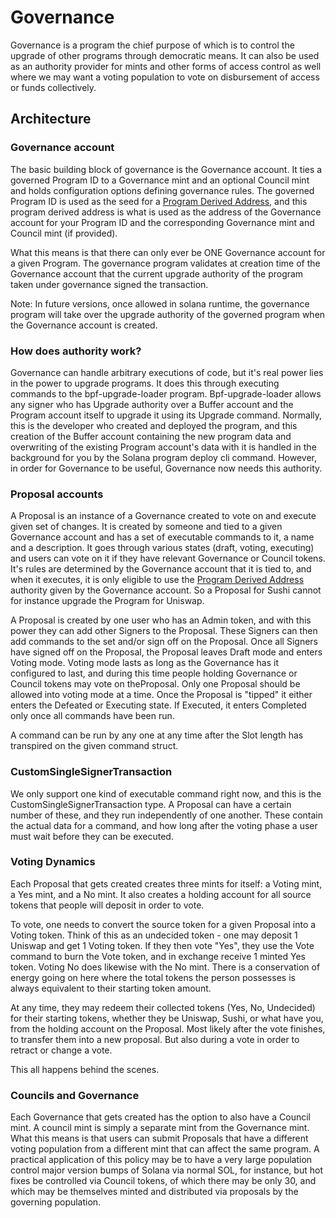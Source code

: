 # Governance

Governance is a program the chief purpose of which is to control the upgrade of other programs through democratic means.
It can also be used as an authority provider for mints and other forms of access control as well where we may want
a voting population to vote on disbursement of access or funds collectively.

## Architecture

### Governance account

The basic building block of governance is the Governance account. It ties a governed Program ID to a Governance mint
and an optional Council mint and holds configuration options defining governance rules.
The governed Program ID is used as the seed for a [Program Derived Address](https://docs.solana.com/developing/programming-model/calling-between-programs#program-derived-addresses),
and this program derived address is what is used as the address of the Governance account for your Program ID
and the corresponding Governance mint and Council mint (if provided).

What this means is that there can only ever be ONE Governance account for a given Program.
The governance program validates at creation time of the Governance account that the current upgrade authority of the program
taken under governance signed the transaction.

Note: In future versions, once allowed in solana runtime, the governance program will take over the upgrade authority
of the governed program when the Governance account is created.

### How does authority work?

Governance can handle arbitrary executions of code, but it's real power lies in the power to upgrade programs.
It does this through executing commands to the bpf-upgrade-loader program.
Bpf-upgrade-loader allows any signer who has Upgrade authority over a Buffer account and the Program account itself
to upgrade it using its Upgrade command.
Normally, this is the developer who created and deployed the program, and this creation of the Buffer account containing
the new program data and overwriting of the existing Program account's data with it is handled in the background for you
by the Solana program deploy cli command.
However, in order for Governance to be useful, Governance now needs this authority.

### Proposal accounts

A Proposal is an instance of a Governance created to vote on and execute given set of changes.
It is created by someone and tied to a given Governance account and has a set of executable commands to it,
a name and a description.
It goes through various states (draft, voting, executing) and users can vote on it
if they have relevant Governance or Council tokens.
It's rules are determined by the Governance account that it is tied to, and when it executes,
it is only eligible to use the [Program Derived Address](https://docs.solana.com/developing/programming-model/calling-between-programs#program-derived-addresses)
authority given by the Governance account.
So a Proposal for Sushi cannot for instance upgrade the Program for Uniswap.

A Proposal is created by one user who has an Admin token, and with this power they can add other Signers to the Proposal.
These Signers can then add commands to the set and/or sign off on the Proposal. Once all Signers have signed off on the Proposal,
the Proposal leaves Draft mode and enters Voting mode.
Voting mode lasts as long as the Governance has it configured to last, and during this time
people holding Governance or Council tokens may vote on theProposal.
Only one Proposal should be allowed into voting mode at a time.
Once the Proposal is "tipped" it either enters the Defeated or Executing state.
If Executed, it enters Completed only once all commands have been run.

A command can be run by any one at any time after the Slot length has transpired on the given command struct.

### CustomSingleSignerTransaction

We only support one kind of executable command right now, and this is the CustomSingleSignerTransaction type.
A Proposal can have a certain number of these, and they run independently of one another.
These contain the actual data for a command, and how long after the voting phase a user must wait before they can be executed.

### Voting Dynamics

Each Proposal that gets created creates three mints for itself: a Voting mint, a Yes mint, and a No mint.
It also creates a holding account for all source tokens that people will deposit in order to vote.

To vote, one needs to convert the source token for a given Proposal into a Voting token.
Think of this as an undecided token - one may deposit 1 Uniswap and get 1 Voting token.
If they then vote "Yes", they use the Vote command to burn the Vote token, and in exchange receive 1 minted Yes token.
Voting No does likewise with the No mint.
There is a conservation of energy going on here where the total tokens the person possesses
is always equivalent to their starting token amount.

At any time, they may redeem their collected tokens (Yes, No, Undecided) for their starting tokens,
whether they be Uniswap, Sushi, or what have you, from the holding account on the Proposal.
Most likely after the vote finishes, to transfer them into a new
proposal. But also during a vote in order to retract or change a vote.

This all happens behind the scenes.

### Councils and Governance

Each Governance that gets created has the option to also have a Council mint.
A council mint is simply a separate mint from the Governance mint.
What this means is that users can submit Proposals that have a different voting population from a different mint
that can affect the same program. A practical application of this policy may be to have a very large population control
major version bumps of Solana via normal SOL, for instance, but hot fixes be controlled via Council tokens,
of which there may be only 30, and which may be themselves minted and distributed via proposals by the governing population.

